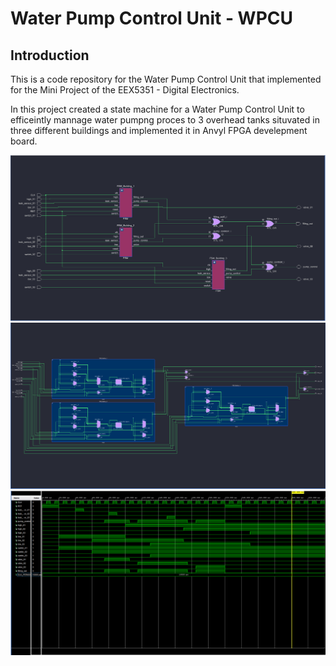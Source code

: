 # Water Pump Control Unit - WPCU

## Introduction
This is a code repository for the Water Pump Control Unit that implemented for the Mini Project of the EEX5351 - Digital Electronics.

In this project created a state machine for a Water Pump Control Unit to efficeintly mannage water pumpng proces to 3 overhead tanks situvated in three different buildings and implemented it in Anvyl FPGA develepment board.

![Schematic](https://github.com/FazeelNizam/WPCU/blob/main/RTL02.PNG)
![Schematic](https://github.com/FazeelNizam/WPCU/blob/main/RTL01.PNG)
![Timing](https://github.com/FazeelNizam/WPCU/blob/main/timing.PNG)
